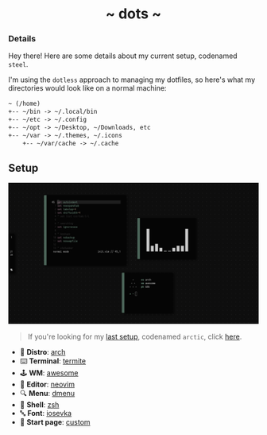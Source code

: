 <h1 align="center">~ dots ~</h1>

### Details

Hey there! Here are some details about my current setup, codenamed `steel`.

I'm using the `dotless` approach to managing my dotfiles, so here's what my directories would look like on a normal machine:

```
~ (/home)
+-- ~/bin -> ~/.local/bin
+-- ~/etc -> ~/.config
+-- ~/opt -> ~/Desktop, ~/Downloads, etc
+-- ~/var -> ~/.themes, ~/.icons
    +-- ~/var/cache -> ~/.cache
```

## Setup

![](./.config/img/ss.png)

> If you're looking for my [last setup](https://www.reddit.com/r/unixporn/comments/irhskz/i3_the_arctic/), codenamed `arctic`, click [here](https://github.com/safinsingh/dots/tree/e5b8775e6ed751c2300a5a7644fea176a39b6e4f).

- 🐧 **Distro**: [arch](https://www.archlinux.org/)
- ⌨️ **Terminal**: [termite](https://github.com/thestinger/termite)
- 🕹️ **WM**: [awesome](https://awesomewm.org/)
- 📃 **Editor**: [neovim](https://github.com/neovim/neovim)
- 🔍 **Menu**: [dmenu](https://tools.suckless.org/dmenu/)
- 🐚 **Shell**: [zsh](https://www.zsh.org/)
- 🔤 **Font**: [iosevka](https://aur.archlinux.org/packages/nerd-fonts-iosevka/)
- 📖 **Start page**: [custom](https://safinsingh.github.io/start)
